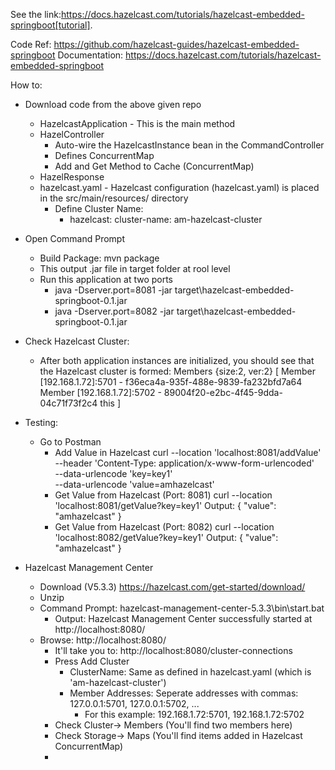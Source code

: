 See the link:https://docs.hazelcast.com/tutorials/hazelcast-embedded-springboot[tutorial].

Code Ref: https://github.com/hazelcast-guides/hazelcast-embedded-springboot
Documentation: https://docs.hazelcast.com/tutorials/hazelcast-embedded-springboot

How to:
 - Download code from the above given repo
    - HazelcastApplication - This is the main method
    - HazelController
        - Auto-wire the HazelcastInstance bean in the CommandController
        - Defines ConcurrentMap
        - Add and Get Method to Cache (ConcurrentMap)
    - HazelResponse
    - hazelcast.yaml - Hazelcast configuration (hazelcast.yaml) is placed in the src/main/resources/ directory
      - Define Cluster Name:
        - hazelcast:
          cluster-name: am-hazelcast-cluster

 - Open Command Prompt
    - Build Package: mvn package
    - This output .jar file in target folder at rool level
    - Run this application at two ports
        - java -Dserver.port=8081  -jar target\hazelcast-embedded-springboot-0.1.jar
        - java -Dserver.port=8082  -jar target\hazelcast-embedded-springboot-0.1.jar

 - Check Hazelcast Cluster:
    - After both application instances are initialized, you should see that the Hazelcast cluster is formed:
          Members {size:2, ver:2} [
              Member [192.168.1.72]:5701 - f36eca4a-935f-488e-9839-fa232bfd7a64
              Member [192.168.1.72]:5702 - 89004f20-e2bc-4f45-9dda-04c71f73f2c4 this
          ]

  - Testing:
       - Go to Postman
            - Add Value in Hazelcast
                    curl --location 'localhost:8081/addValue' \
                    --header 'Content-Type: application/x-www-form-urlencoded' \
                    --data-urlencode 'key=key1' \
                    --data-urlencode 'value=amhazelcast'
            - Get Value from Hazelcast (Port: 8081)
                curl --location 'localhost:8081/getValue?key=key1'
                Output: {
                            "value": "amhazelcast"
                        }
            - Get Value from Hazelcast (Port: 8082)
                curl --location 'localhost:8082/getValue?key=key1'
                Output: {
                            "value": "amhazelcast"
                        }

  - Hazelcast Management Center
    - Download (V5.3.3) https://hazelcast.com/get-started/download/
    - Unzip
    - Command Prompt: hazelcast-management-center-5.3.3\bin\start.bat
      - Output: Hazelcast Management Center successfully started at http://localhost:8080/
    - Browse: http://localhost:8080/
      - It'll take you to: http://localhost:8080/cluster-connections
      - Press Add Cluster
        - ClusterName: Same as defined in hazelcast.yaml (which is 'am-hazelcast-cluster')
        - Member Addresses: Seperate addresses with commas: 127.0.0.1:5701, 127.0.0.1:5702, ...
          - For this example: 192.168.1.72:5701, 192.168.1.72:5702
      - Check Cluster-> Members (You'll find two members here)
      - Check Storage-> Maps (You'll find items added in Hazelcast ConcurrentMap)
      - 
